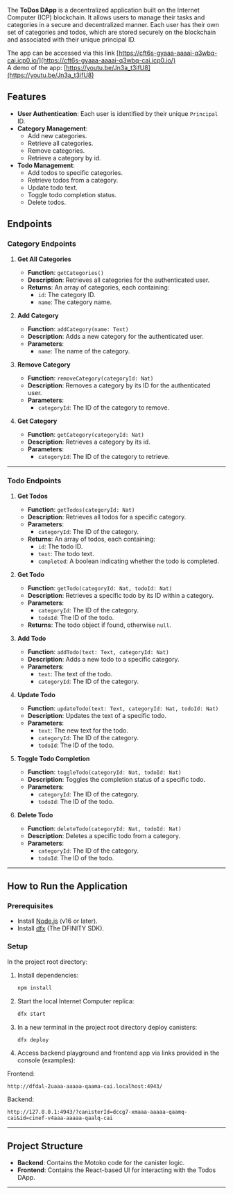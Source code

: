 The **ToDos DApp** is a decentralized application built on the Internet Computer (ICP) blockchain. It allows users to manage their tasks and categories in a secure and decentralized manner. Each user has their own set of categories and todos, which are stored securely on the blockchain and associated with their unique principal ID.

The app can be accessed via this link [https://cft6s-gyaaa-aaaai-q3wbq-cai.icp0.io/](https://cft6s-gyaaa-aaaai-q3wbq-cai.icp0.io/)
\
A demo of the app: [https://youtu.be/Jn3a_t3ifU8](https://youtu.be/Jn3a_t3ifU8)

## Features

- **User Authentication**: Each user is identified by their unique `Principal` ID.
- **Category Management**:
  - Add new categories.
  - Retrieve all categories.
  - Remove categories.
  - Retrieve a category by id.
- **Todo Management**:
  - Add todos to specific categories.
  - Retrieve todos from a category.
  - Update todo text.
  - Toggle todo completion status.
  - Delete todos.

## Endpoints

### Category Endpoints

1. **Get All Categories**

   - **Function**: `getCategories()`
   - **Description**: Retrieves all categories for the authenticated user.
   - **Returns**: An array of categories, each containing:
     - `id`: The category ID.
     - `name`: The category name.

2. **Add Category**

   - **Function**: `addCategory(name: Text)`
   - **Description**: Adds a new category for the authenticated user.
   - **Parameters**:
     - `name`: The name of the category.

3. **Remove Category**

   - **Function**: `removeCategory(categoryId: Nat)`
   - **Description**: Removes a category by its ID for the authenticated user.
   - **Parameters**:
     - `categoryId`: The ID of the category to remove.

4. **Get Category**
   - **Function**: `getCategory(categoryId: Nat)`
   - **Description**: Retrieves a category by its id.
   - **Parameters**:
     - `categoryId`: The ID of the category to retrieve.

---

### Todo Endpoints

1. **Get Todos**

   - **Function**: `getTodos(categoryId: Nat)`
   - **Description**: Retrieves all todos for a specific category.
   - **Parameters**:
     - `categoryId`: The ID of the category.
   - **Returns**: An array of todos, each containing:
     - `id`: The todo ID.
     - `text`: The todo text.
     - `completed`: A boolean indicating whether the todo is completed.

2. **Get Todo**

   - **Function**: `getTodo(categoryId: Nat, todoId: Nat)`
   - **Description**: Retrieves a specific todo by its ID within a category.
   - **Parameters**:
     - `categoryId`: The ID of the category.
     - `todoId`: The ID of the todo.
   - **Returns**: The todo object if found, otherwise `null`.

3. **Add Todo**

   - **Function**: `addTodo(text: Text, categoryId: Nat)`
   - **Description**: Adds a new todo to a specific category.
   - **Parameters**:
     - `text`: The text of the todo.
     - `categoryId`: The ID of the category.

4. **Update Todo**

   - **Function**: `updateTodo(text: Text, categoryId: Nat, todoId: Nat)`
   - **Description**: Updates the text of a specific todo.
   - **Parameters**:
     - `text`: The new text for the todo.
     - `categoryId`: The ID of the category.
     - `todoId`: The ID of the todo.

5. **Toggle Todo Completion**

   - **Function**: `toggleTodo(categoryId: Nat, todoId: Nat)`
   - **Description**: Toggles the completion status of a specific todo.
   - **Parameters**:
     - `categoryId`: The ID of the category.
     - `todoId`: The ID of the todo.

6. **Delete Todo**
   - **Function**: `deleteTodo(categoryId: Nat, todoId: Nat)`
   - **Description**: Deletes a specific todo from a category.
   - **Parameters**:
     - `categoryId`: The ID of the category.
     - `todoId`: The ID of the todo.

---

## How to Run the Application

### Prerequisites

- Install [Node.js](https://nodejs.org/) (v16 or later).
- Install [dfx](https://internetcomputer.org/docs/building-apps/getting-started/quickstart) (The DFINITY SDK).

### Setup

In the project root directory:

1. Install dependencies:

   ```bash
   npm install
   ```

2. Start the local Internet Computer replica:

   ```bash
   dfx start
   ```

3. In a new terminal in the project root directory deploy canisters:

   ```bash
   dfx deploy
   ```

4. Access backend playground and frontend app via links provided in the console (examples):

Frontend:

```
http://dfdal-2uaaa-aaaaa-qaama-cai.localhost:4943/
```

Backend:

```
http://127.0.0.1:4943/?canisterId=dccg7-xmaaa-aaaaa-qaamq-cai&id=cinef-v4aaa-aaaaa-qaalq-cai
```

---

## Project Structure

- **Backend**: Contains the Motoko code for the canister logic.
- **Frontend**: Contains the React-based UI for interacting with the Todos DApp.

---
